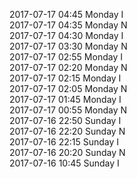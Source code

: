 2017-07-17 04:45 Monday  I  
2017-07-17 04:35 Monday  N  
2017-07-17 04:30 Monday  I  
2017-07-17 03:30 Monday  N  
2017-07-17 02:55 Monday  I  
2017-07-17 02:20 Monday  N  
2017-07-17 02:15 Monday  I  
2017-07-17 02:05 Monday  N  
2017-07-17 01:45 Monday  I  
2017-07-17 00:55 Monday  N  
2017-07-16 22:50 Sunday  I  
2017-07-16 22:20 Sunday  N  
2017-07-16 22:15 Sunday  I  
2017-07-16 20:20 Sunday  N  
2017-07-16 10:45 Sunday  I  
